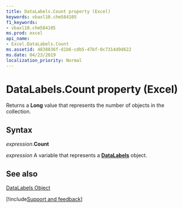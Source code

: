 ```yaml
---
title: DataLabels.Count property (Excel)
keywords: vbaxl10.chm584105
f1_keywords:
- vbaxl10.chm584105
ms.prod: excel
api_name:
- Excel.DataLabels.Count
ms.assetid: 4838836f-d1b6-cdb5-47bf-0c7314d9d622
ms.date: 04/23/2019
localization_priority: Normal
---
```



# DataLabels.Count property (Excel)

Returns a  **Long** value that represents the number of objects in the collection.


## Syntax

_expression_.**Count**

_expression_ A variable that represents a **[DataLabels](Excel.DataLabels(object).md)** object.


## See also


[DataLabels Object](Excel.DataLabels(object).md)

[!include[Support and feedback](~/includes/feedback-boilerplate.md)]